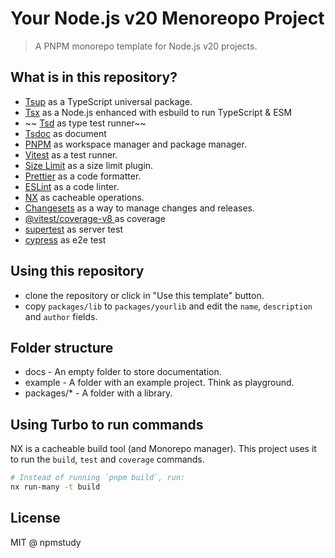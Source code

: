 # Your Node.js v20 Menoreopo Project

> A PNPM monorepo template for Node.js v20 projects.

## What is in this repository?

- [Tsup](https://tsup.egoist.dev/) as a TypeScript universal package.
- [Tsx](https://github.com/esbuild-kit/tsx) as a Node.js enhanced with esbuild to run TypeScript & ESM
- ~~ [Tsd](https://github.com/SamVerschueren/tsd) as type test runner~~
- [Tsdoc](https://tsdoc.org/) as document
- [PNPM](https://pnpm.io/workspaces) as workspace manager and package manager.
- [Vitest](https://vitest.dev/) as a test runner.
- [Size Limit](https://github.com/ai/size-limit) as a size limit plugin.
- [Prettier](https://prettier.io/) as a code formatter.
- [ESLint](https://eslint.org/) as a code linter.
- [NX](https://nx.dev) as cacheable operations.
- [Changesets](https://github.com/changesets/changesets/) as a way to manage changes and releases.
- [@vitest/coverage-v8
](https://www.npmjs.com/package/@vitest/coverage-v8
) as coverage
- [supertest](https://www.npmjs.com/package/supertest) as server test
- [cypress](https://www.cypress.io/) as e2e test


## Using this repository

- clone the repository or click in "Use this template" button.
- copy `packages/lib` to `packages/yourlib`
 and edit the `name`, `description` and `author` fields.

## Folder structure

- docs - An empty folder to store documentation.
- example - A folder with an example project. Think as playground.
- packages/* - A folder with a library.

## Using Turbo to run commands

NX is a cacheable build tool (and Monorepo manager). This project uses it to run the `build`, `test` and `coverage` commands.

```bash
# Instead of running `pnpm build`, run:
nx run-many -t build
```

## License

MIT @ npmstudy
